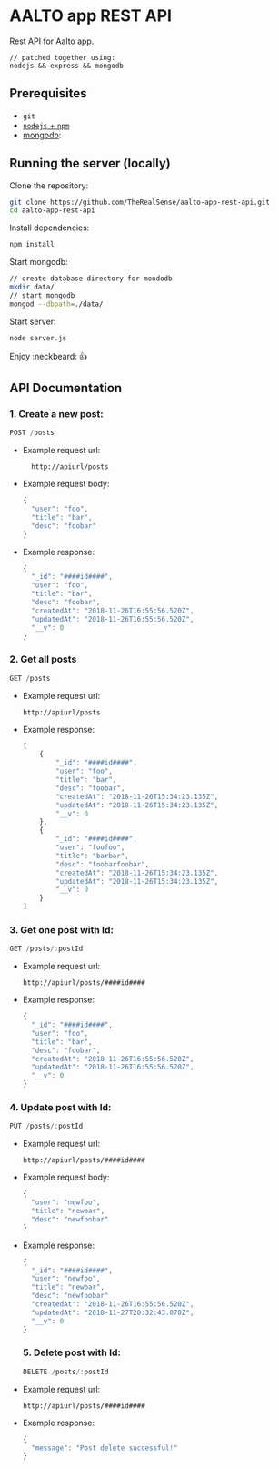 # AALTO app REST API

Rest API for Aalto app.

```
// patched together using:
nodejs && express && mongodb
```

Prerequisites
-------------

* `git`
* [`nodejs` + `npm`](https://nodejs.org/en/download/)
* [mongodb](https://docs.mongodb.com/manual/installation/#tutorials):

Running the server (locally)
-------------

Clone the repository:
```bash
git clone https://github.com/TheRealSense/aalto-app-rest-api.git
cd aalto-app-rest-api

```

Install dependencies:
```bash
npm install
```

Start mongodb:
```bash
// create database directory for mondodb
mkdir data/
// start mongodb
mongod --dbpath=./data/
```

Start server:
```bash
node server.js
```

Enjoy :neckbeard: :thumbsup:

API Documentation
-------------

### 1. Create a new post:
  ```javascript
  POST /posts
  ```

* Example request url:
  ```
    http://apiurl/posts
    ```

* Example request body:
  ```javascript
  {
    "user": "foo",
    "title": "bar",
    "desc": "foobar"
  }
  ```

* Example response:
  ```javascript
  {
    "_id": "####id####",
    "user": "foo",
    "title": "bar",
    "desc": "foobar",
    "createdAt": "2018-11-26T16:55:56.520Z",
    "updatedAt": "2018-11-26T16:55:56.520Z",
    "__v": 0
  }
  ```

### 2. Get all posts
```javascript
GET /posts
```

* Example request url:
  ```
  http://apiurl/posts
  ```

* Example response:
  ```javascript
  [
      {
          "_id": "####id####",
          "user": "foo",
          "title": "bar",
          "desc": "foobar",
          "createdAt": "2018-11-26T15:34:23.135Z",
          "updatedAt": "2018-11-26T15:34:23.135Z",
          "__v": 0
      },
      {
          "_id": "####id####",
          "user": "foofoo",
          "title": "barbar",
          "desc": "foobarfoobar",
          "createdAt": "2018-11-26T15:34:23.135Z",
          "updatedAt": "2018-11-26T15:34:23.135Z",
          "__v": 0
      }
  ]
  ```

### 3. Get one post with Id:
  ```javascript
  GET /posts/:postId
  ```

* Example request url:
  ```
  http://apiurl/posts/####id####
  ```

* Example response:
  ```javascript
  {
    "_id": "####id####",
    "user": "foo",
    "title": "bar",
    "desc": "foobar",
    "createdAt": "2018-11-26T16:55:56.520Z",
    "updatedAt": "2018-11-26T16:55:56.520Z",
    "__v": 0
  }
  ```

### 4. Update post with Id:
  ```javascript
  PUT /posts/:postId
  ```

* Example request url:
  ```
  http://apiurl/posts/####id####
  ```

* Example request body:
  ```javascript
  {
    "user": "newfoo",
    "title": "newbar",
    "desc": "newfoobar"
  }
  ```

* Example response:
  ```javascript
  {
    "_id": "####id####",
    "user": "newfoo",
    "title": "newbar",
    "desc": "newfoobar"
    "createdAt": "2018-11-26T16:55:56.520Z",
    "updatedAt": "2018-11-27T20:32:43.070Z",
    "__v": 0
  }
  ```

  ### 5. Delete post with Id:
  ```javascript
  DELETE /posts/:postId
  ```

* Example request url:
  ```
  http://apiurl/posts/####id####
  ```

* Example response:
  ```javascript
  {
    "message": "Post delete successful!"
  }
  ```